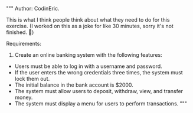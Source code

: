 """
Author: CodinEric.

This is what I think people think about what they need to do for this exercise. 
(I worked on this as a joke for like 30 minutes, sorry it's not finished. 🙏)

Requirements:
1. Create an online banking system with the following features:

* Users must be able to log in with a username and password.
* If the user enters the wrong credentials three times, the system must lock them out.
* The initial balance in the bank account is $2000.
* The system must allow users to deposit, withdraw, view, and transfer money.
* The system must display a menu for users to perform transactions.
"""
